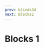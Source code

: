 ```yaml
---
prev: blinds3d
next: Blocks2
---
```


# Blocks 1

<ClientOnly>
   <demos-transitions-Blocks1 />
</ClientOnly>
